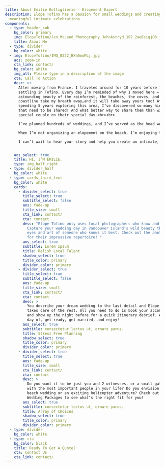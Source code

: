 ```yaml
---
title: About Emilie Bottiglierie - Elopement Expert
description: Elope Tofino has a passion for small weddings and creating
  meaningful intimate celebrations
components:
  - type: header_sub
    bg_color: primary
    img: ElopeTofino/Jen_McLeod_Photography_JohnAstryd_102_2aeEeiqjO3.jpg
    title: About Me
  - type: divider
    bg_color: white
  - img: ElopeTofino/IMG_0322_BXh5moMLj.jpg
    aos: zoom-in
    cta_link: contact/
    bg_color: white
    img_alt: Please type in a description of the image
    cta: Call To Action
    desc: >+
      After moving from France, I traveled around for 10 years before finally
      settling in Tofino. Every day I’m reminded of why I moved here – the
      astounding beauty of the rainforest, the beaches, the coves, and the rocky
      coastline take my breath away…and it will take away yours too! After
      spending 5 years exploring this area, I’ve discovered so many hidden gems
      that need to be shared! And what better way to share them than with a
      special couple on their special day.<br><br> 

      I’ve planned hundreds of weddings, and I’ve served as the head wedding coordinator at a luxury resort. But my passion is for small weddings. I take all my experience and propel it towards creating an unforgettable romantic experience in one of the most beautiful places on earth. <br><br>

      When I’m not organizing an elopement on the beach, I’m enjoying the beach for myself, playing in the ocean and surfing, organizing small gatherings and picnics with my close friends, or planning surprise baby showers. I love small meaningful celebrations. It’s my happy place and I love what I do.<br><br> 

      I can’t wait to hear your story and help you create an intimate, fun, and meaningful celebration, a memory to cherish for years to come. 


    aos_select: true
    title: HI, I’M EMILIE.
    type: img_half_right
  - type: divider_half
    bg_color: white
  - type: cards_third_text
    bg_color: white
    cards:
      - divider_select: true
        title_select: true
        subtitle_select: false
        aos: fade-up
        title_size: small
        cta_link: contact/
        cta: contact
        desc: "Elope Tofino only uses local photographers who know and love the area.
          Capture your wedding day in Vancouver Island’s wild beauty through the
          eyes and art of someone who knows it best. Check out the photo gallery
          for their impressive repertoire! "
        aos_select: true
        subtitle: Lorem Ipsum
        title: Relish Local Talent
        shadow_select: true
        title_color: primary
        divider_color: primary
      - divider_select: true
        title_select: true
        subtitle_select: false
        aos: fade-up
        title_size: small
        cta_link: contact/
        cta: contact
        desc: >
          You describe your dream wedding to the last detail and Elope Tofino
          takes care of the rest. All you need to do is book your accommodation
          and show up the night before for a quick itinerary debrief. And on the
          day of, get ready, get married, and enjoy! 
        aos_select: true
        subtitle: consectetur lectus ut, ornare purus.
        title: Stress Free Planning
        shadow_select: true
        title_color: primary
        divider_color: primary
      - divider_select: true
        title_select: true
        aos: fade-up
        title_size: small
        cta_link: contact/
        cta: contact
        desc: >
          Do you want it to be just you and 2 witnesses, or a small gathering
          with the most important people in your life? Do you envision a quiet
          beach wedding or an exciting helicopter adventure? Check out the 4
          Wedding Packages to see what’s the right fit for you!
        aos_select: true
        subtitle: consectetur lectus ut, ornare purus.
        title: Array of Choices
        shadow_select: true
        title_color: primary
        divider_color: primary
  - type: divider
    bg_color: white
  - type: cta
    bg_color: black
    title: Ready To Get A Quote?
    cta: Contact Us
    cta_link: contact/
---
```

